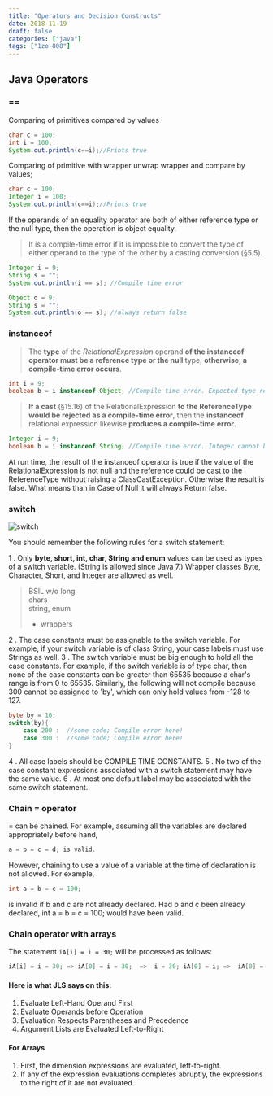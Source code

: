```yaml
---
title: "Operators and Decision Constructs"
date: 2018-11-19
draft: false
categories: ["java"]
tags: ["1zo-808"]
---
```

## Java Operators

### ==
Comparing of primitives compared by values
```java
char c = 100;
int i = 100;
System.out.println(c==i);//Prints true
```

Comparing of primitive with wrapper unwrap wrapper and compare by values;
```java
char c = 100;
Integer i = 100;
System.out.println(c==i);//Prints true
```

If the operands of an equality operator are both of either reference type or the null type, then the operation is object equality.

> It is a compile-time error if it is impossible to convert the type of either operand to the type of the other by a casting
> conversion (§5.5).

```java
Integer i = 9;
String s = "";
System.out.println(i == s); //Compile time error

Object o = 9;
String s = "";
System.out.println(o == s); //always return false
```


### instanceof

> The **type** of the *RelationalExpression* operand **of the instanceof operator must be a reference type or the null** type; **otherwise, a compile-time error occurs**.

```java
int i = 9;
boolean b = i instanceof Object; //Compile time error. Expected type reference found int
```

> **If a cast** (§15.16) of the RelationalExpression **to the ReferenceType would be rejected as a compile-time error**,
> then the **instanceof** relational expression likewise **produces a compile-time error**.

```java
Integer i = 9;
boolean b = i instanceof String; //Compile time error. Integer cannot be converted to String
```

At run time, the result of the instanceof operator is true if the value of the RelationalExpression is not null and the reference could be cast to the ReferenceType without raising a ClassCastException. Otherwise the result is false. What means than in Case of Null it will always Return false.    


### switch

![switch](/img/switch.png)

You should remember the following rules for a switch statement:

1 . Only **byte, short, int, char, String and enum** values can be used as types of a switch variable. (String is allowed since Java 7.) Wrapper classes Byte, Character, Short, and Integer are allowed as well.

> BSIL w/o long   
> chars   
> string, enum   
> + wrappers

2 . The case constants must be assignable to the switch variable. For example, if your switch variable is of class String, your case labels must use Strings as well.
3 . The switch variable must be big enough to hold all the case constants. For example, if the switch variable is of type char, then none of the case constants can be greater than 65535 because a char's range is from 0 to 65535. Similarly, the following will not compile because 300 cannot be assigned to 'by', which can only hold values from -128 to 127.

```java
byte by = 10;
switch(by){
    case 200 :  //some code; Compile error here!
    case 300 :  //some code; Compile error here!
}
```
4 .  All case labels should be COMPILE TIME CONSTANTS.
5 . No two of the case constant expressions associated with a switch statement may have the same value.
6 . At most one default label may be associated with the same switch statement.

### Chain = operator
= can be chained. For example, assuming all the variables are declared appropriately before hand,

```java
a = b = c = d; is valid.
```

However, chaining to use a value of a variable at the time of declaration is not allowed. For example,

```java
int a = b = c = 100;
```
is invalid if b and c are not already declared. Had b and c been already declared, int a = b = c = 100; would have been valid.

### Chain operator with arrays
The statement ```iA[i] = i = 30;``` will be processed as follows:

```java
iA[i] = i = 30; => iA[0] = i = 30;  =>  i = 30; iA[0] = i; =>  iA[0] = 30;
```

#### Here is what JLS says on this:
1. Evaluate Left-Hand Operand First  
2. Evaluate Operands before Operation  
3. Evaluation Respects Parentheses and Precedence  
4. Argument Lists are Evaluated Left-to-Right  

#### For Arrays
1. First, the dimension expressions are evaluated, left-to-right.
2. If any of the expression evaluations completes abruptly, the expressions to the right of it are not evaluated.
